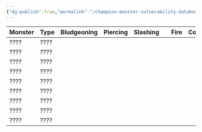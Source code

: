 ```yaml
---
{"dg-publish":true,"permalink":"/champion-monster-vulnerability-database/"}
---
```



| Monster | Type | Bludgeoning | Piercing | Slashing |     | Fire | Cold | Lightning | Poison | Acid |     | Radiant | Necrotic | Thunder |     | Psychic | Force |
| ------- | ---- | ----------- | -------- | -------- | --- | ---- | ---- | --------- | ------ | ---- | --- | ------- | -------- | ------- | --- | ------- | ----- |
| ????    | ???? |             |          |          |     |      |      |           |        |      |     |         |          |         |     |         |       |
| ????    | ???? |             |          |          |     |      |      |           |        |      |     |         |          |         |     |         |       |
| ????    | ???? |             |          |          |     |      |      |           |        |      |     |         |          |         |     |         |       |
| ????    | ???? |             |          |          |     |      |      |           |        |      |     |         |          |         |     |         |       |
| ????    | ???? |             |          |          |     |      |      |           |        |      |     |         |          |         |     |         |       |
| ????    | ???? |             |          |          |     |      |      |           |        |      |     |         |          |         |     |         |       |
| ????    | ???? |             |          |          |     |      |      |           |        |      |     |         |          |         |     |         |       |
| ????    | ???? |             |          |          |     |      |      |           |        |      |     |         |          |         |     |         |       |
| ????    | ???? |             |          |          |     |      |      |           |        |      |     |         |          |         |     |         |       |
